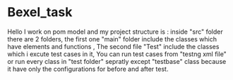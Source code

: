 # Bexel_task
Hello 
I work on pom model and my project structure is : inside "src" folder there are 2 folders, the first one "main" folder include the classes which have elements and functions , The second file "Test" include the classes which i excute test cases in it, You can run test cases from "testng xml file" or run every class in "test folder" sepratly except "testbase" class because it have only the configurations for before and after test.
